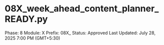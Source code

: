 # 08X_week_ahead_content_planner_READY.py

Phase: 8
Module: X
Prefix: 08X_
Status: Approved
Last Updated: July 28, 2025 7:00 PM (GMT+5:30)